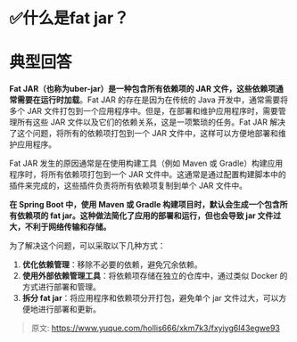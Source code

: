 # ✅什么是fat jar？

# 典型回答


**Fat JAR（也称为uber-jar）是一种包含所有依赖项的 JAR 文件，这些依赖项通常需要在运行时加载**。Fat JAR 的存在是因为在传统的 Java 开发中，通常需要将多个 JAR 文件打包到一个应用程序中。但是，在部署和维护应用程序时，需要管理所有这些 JAR 文件以及它们的依赖关系，这是一项繁琐的任务。Fat JAR 解决了这个问题，将所有的依赖项打包到一个 JAR 文件中，这样可以方便地部署和维护应用程序。



Fat JAR 发生的原因通常是在使用构建工具（例如 Maven 或 Gradle）构建应用程序时，将所有依赖项打包到一个 JAR 文件中。这通常是通过配置构建脚本中的插件来完成的，这些插件负责将所有依赖项复制到单个 JAR 文件中。



**在 Spring Boot 中，使用 Maven 或 Gradle 构建项目时，默认会生成一个包含所有依赖项的 fat jar。这种做法简化了应用的部署和运行，但也会导致 jar 文件过大，不利于网络传输和存储。**



为了解决这个问题，可以采取以下几种方式：

1. **优化依赖管理**：移除不必要的依赖，避免冗余依赖。
2. **使用外部依赖管理工具**：将依赖项存储在独立的仓库中，通过类似 Docker 的方式进行部署和管理。
3. **拆分 fat jar**：将应用程序和依赖项分开打包，避免单个 jar 文件过大，可以方便地进行部署和更新。





> 原文: <https://www.yuque.com/hollis666/xkm7k3/fxyiyg6l43egwe93>